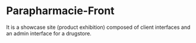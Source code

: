 
# Parapharmacie-Front
It is a showcase site (product exhibition) composed of client interfaces and an admin interface for a drugstore.
